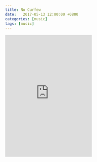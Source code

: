 ```yaml
---
title: No Curfew
date:   2017-05-13 12:00:00 +0800
categories: [music]
tags: [music]
---
```


<div class="bandcamp">

<iframe style="border: 0; width: 280px; height: 394px;" src="https://bandcamp.com/EmbeddedPlayer/track=2543422956/size=large/bgcol=333333/linkcol=4ec5ec/tracklist=false/transparent=true/" seamless><a href="http://makee.bandcamp.com/track/no-curfew">No Curfew by The Spring Peaks</a></iframe>

</div>

